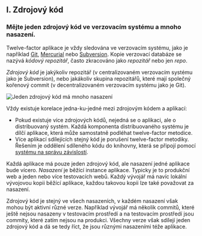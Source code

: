 ## I. Zdrojový kód
### Mějte jeden zdrojový kód ve verzovacím systému a mnoho nasazení.

Twelve-factor aplikace je vždy sledována ve verzovacím systému, jako je například [Git](https://git-scm.com/), [Mercurial](https://www.mercurial-scm.org/) nebo [Subversion](https://subversion.apache.org/). Kopie verzovací databáze se nazývá *kódový repozitář*, často zkracováno jako *repozitář* nebo jen *repo*.

*Zdrojový kód* je jakýkoliv repozitář (v centralizovaném verzovacím systému jako je Subversion), nebo jakákoliv skupina repozitářů, které mají společný kořenový commit (v decentralizovaném verzovacím systému jako je Git).

![Jeden zdrojový kód má mnoho nasazení](/images/codebase-deploys.png)

Vždy existuje korelace jedna-ku-jedné mezi zdrojovým kódem a aplikací: 

* Pokud existuje více zdrojových kódů, nejedná se o aplikaci, ale o distribuovaný systém. Každá komponenta distribuovaného systému je dílčí aplikace, která může samostatně podléhat twelve-factor metodice.
* Více aplikací sdílejících stejný kód je porušení twelve-factor metodiky. Řešením je oddělení sdíleného kódu do knihovny, která se připojí pomocí [systému na správu závislostí](./dependencies).

Každá aplikace má pouze jeden zdrojový kód, ale nasazení jedné aplikace bude vícero. *Nasazení* je běžící instance aplikace. Typicky je to produkční web a jeden nebo více testovacích webů. Každý vývojář má navíc lokální vývojovou kopii běžící aplikace, každou takovou kopii lze také považovat za nasazení.

Zdrojový kód je stejný ve všech nasazeních, v každém nasazení však mohou být aktivní různé verze. Například vývojář má několik commitů, které ještě nejsou nasazeny v testovacím prostředí a na testovacím prostředí jsou commity, které zatím nejsou na produkci. Všechny verze však sdílejí jeden zdrojový kód a dá se tedy říct, že jsou různými nasazeními téže aplikace.

